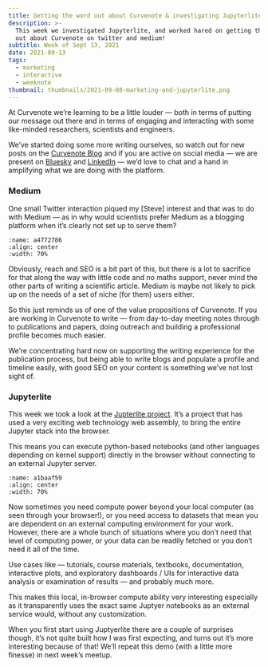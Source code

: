 ```yaml
---
title: Getting the word out about Curvenote & investigating Jupyterlite
description: >-
  This week we investigated Jupyterlite, and worked hared on getting the work
  out about Curvenote on twitter and medium!
subtitle: Week of Sept 13, 2021
date: 2021-09-13
tags:
  - marketing
  - interactive
  - weeknote
thumbnail: thumbnails/2021-09-08-marketing-and-jupyterlite.png
---
```


At Curvenote we’re learning to be a little louder — both in terms of putting our message out there and in terms of engaging and interacting with some like-minded researchers, scientists and engineers.

We’ve started doing some more writing ourselves, so watch out for new posts on the [Curvenote Blog](https://curvenote.com/blog) and if you are active on social media — we are present on [Bluesky](https://bsky.app/profile/curvenote.com) and [LinkedIn](https://www.linkedin.com/company/curvenote) — we’d love to chat and a hand in amplifying what we are doing with the platform.

### Medium

One small Twitter interaction piqued my \[Steve\] interest and that was to do with Medium — as in why would scientists prefer Medium as a blogging platform when it’s clearly not set up to serve them?

```{figure} images/GTGiJ4YqK38DEbx5hX9m-xTa3pPi0rDVP00HozqtV-v1.png
:name: a4772786
:align: center
:width: 70%
```

Obviously, reach and SEO is a bit part of this, but there is a lot to sacrifice for that along the way with little code and no maths support, never mind the other parts of writing a scientific article. Medium is maybe not likely to pick up on the needs of a set of niche (for them) users either.

So this just reminds us of one of the value propositions of Curvenote. If you are working in Curvenote to write — from day-to-day meeting notes through to publications and papers, doing outreach and building a professional profile becomes much easier.

We’re concentrating hard now on supporting the writing experience for the publication process, but being able to write blogs and populate a profile and timeline easily, with good SEO on your content is something we’ve not lost sight of.

### Jupyterlite

This week we took a look at the [Jupterlite project](https://jupyterlite.readthedocs.io/en/latest/). It’s a project that has used a very exciting web technology web assembly, to bring the entire Jupyter stack into the browser.

This means you can execute python-based notebooks (and other languages depending on kernel support) directly in the browser without connecting to an external Jupyter server.

```{figure} images/GTGiJ4YqK38DEbx5hX9m-EKiC60Besw63tT5BJQx2-v1.png
:name: a1baaf59
:align: center
:width: 70%
```

Now sometimes you need compute power beyond your local computer (as seen through your browser!), or you need access to datasets that mean you are dependent on an external computing environment for your work. However, there are a whole bunch of situations where you don’t need that level of computing power, or your data can be readily fetched or you don’t need it all of the time.

Use cases like — tutorials, course materials, textbooks, documentation, interactive plots, and exploratory dashboards / UIs for interactive data analysis or examination of results — and probably much more.

This makes this local, in-browser compute ability very interesting especially as it transparently uses the exact same Juptyer notebooks as an external service would, without any customization.

When you first start using Juptyerlite there are a couple of surprises though, it’s not quite built how I was first expecting, and turns out it’s more interesting because of that! We’ll repeat this demo (with a little more finesse) in next week’s meetup.
